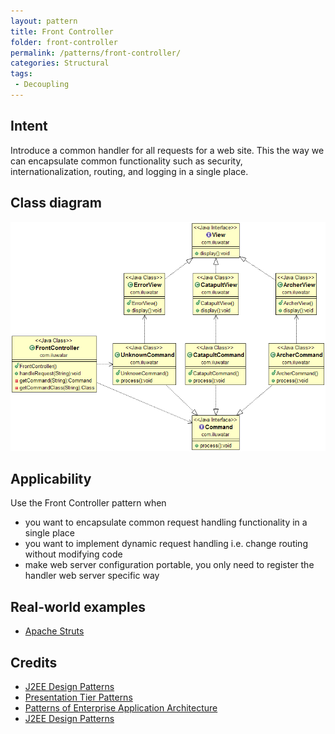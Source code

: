 ```yaml
---
layout: pattern
title: Front Controller
folder: front-controller
permalink: /patterns/front-controller/
categories: Structural
tags:
 - Decoupling
---
```


## Intent
Introduce a common handler for all requests for a web site. This
the way we can encapsulate common functionality such as security,
internationalization, routing, and logging in a single place.

## Class diagram
![alt text](./etc/front-controller.png "Front Controller")

## Applicability
Use the Front Controller pattern when

* you want to encapsulate common request handling functionality in a single place
* you want to implement dynamic request handling i.e. change routing without modifying code
* make web server configuration portable, you only need to register the handler web server specific way

## Real-world examples

* [Apache Struts](https://struts.apache.org/)

## Credits

* [J2EE Design Patterns](https://www.amazon.com/gp/product/0596004273/ref=as_li_tl?ie=UTF8&camp=1789&creative=9325&creativeASIN=0596004273&linkCode=as2&tag=javadesignpat-20&linkId=48d37c67fb3d845b802fa9b619ad8f31)
* [Presentation Tier Patterns](http://www.javagyan.com/tutorials/corej2eepatterns/presentation-tier-patterns)
* [Patterns of Enterprise Application Architecture](https://www.amazon.com/gp/product/0321127420/ref=as_li_tl?ie=UTF8&camp=1789&creative=9325&creativeASIN=0321127420&linkCode=as2&tag=javadesignpat-20&linkId=d9f7d37b032ca6e96253562d075fcc4a)
* [J2EE Design Patterns](https://www.amazon.com/gp/product/0596004273/ref=as_li_tl?ie=UTF8&camp=1789&creative=9325&creativeASIN=0596004273&linkCode=as2&tag=javadesignpat-20&linkId=f27d2644fbe5026ea448791a8ad09c94)
